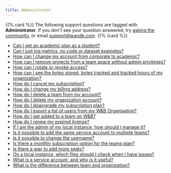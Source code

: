 ```yaml
---
title: Administrator 
---
```

{{% card %}}
The following support questions are tagged with <b>Administrator</b>. If you don't see 
your question answered, try [asking the community](https://community.wandb.ai/), 
or email [support@wandb.com](mailto:support@wandb.com).
{{% /card %}}
- [Can I get an academic plan as a student?](academic_plan_student.md)
- [Can I just log metrics, no code or dataset examples?](just_log_metrics_no_code_dataset_examples.md)
- [How can I change my account from corporate to academic?](change_account_from_corporate_academic.md)
- [How can I remove projects from a team space without admin privileges?](remove_projects_from_team_space_without_admin_privileges.md)
- [How can I rotate or revoke access?](rotate_revoke_access.md)
- [How can I see the bytes stored, bytes tracked and tracked hours of my organization?](see_bytes_stored_bytes_tracked_tracked_hours_organization.md)
- [How do I cancel my subscription?](cancel_subscription.md)
- [How do I change my billing address?](change_billing_address.md)
- [How do I delete a team from my account?](delete_team_from_account.md)
- [How do I delete my organization account?](delete_organization_account.md)
- [How do I downgrade my subscription plan?](downgrade_subscription_plan.md)
- [How do I export a list of users from my W&B Organisation?](export_list_users_account.md)
- [How do I get added to a team on W&B?](join_team.md)
- [How do I renew my expired license?](renew_expired_license.md)
- [If I am the admin of my local instance, how should I manage it?](admin_local_instance_manage.md)
- [Is it possible to add the same service account to multiple teams?](add_same_service_account_multiple_teams.md)
- [Is it possible to change the username?](change_username.md)
- [Is there a monthly subscription option for the teams plan?](monthly_subscription_option_teams_plan.md)
- [Is there a way to add more seats?](add_more_seats.md)
- [On a local instance, which files should I check when I have issues?](local_instance_files_check_issues.md)
- [What is a service account, and why is it useful?](service_account_useful.md)
- [What is the difference between team and organization?](difference_team_organization.md)
